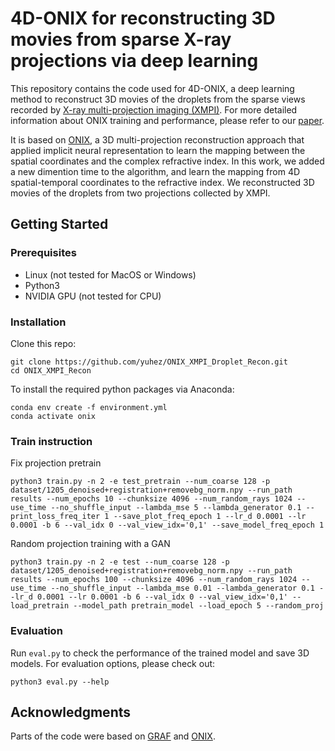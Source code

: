 # 4D-ONIX for reconstructing 3D movies from sparse X-ray projections via deep learning
This repository contains the code used for 4D-ONIX, a deep learning method to reconstruct 3D movies of the droplets from the sparse views recorded by [X-ray multi-projection imaging (XMPI)](https://doi.org/10.1364/OPTICA.5.001521).  For more detailed information about ONIX training and performance, please refer to our [paper](https://arxiv.org/abs/2401.09508).


It is based on [ONIX](https://github.com/pvilla/ONIX), a 3D multi-projection reconstruction approach that applied implicit neural representation to learn the mapping between the spatial coordinates and the complex refractive index.
In this work, we added a new dimention time to the algorithm, and learn the mapping from 4D spatial-temporal coordinates to the refractive index.
We reconstructed 3D movies of the droplets from two projections collected by XMPI.


## Getting Started
### Prerequisites

- Linux (not tested for MacOS or Windows)
- Python3
- NVIDIA GPU (not tested for CPU)

### Installation
Clone this repo:

```
git clone https://github.com/yuhez/ONIX_XMPI_Droplet_Recon.git
cd ONIX_XMPI_Recon
```
To install the required python packages via Anaconda:

```
conda env create -f environment.yml
conda activate onix
```

### Train instruction

Fix projection pretrain 

```
python3 train.py -n 2 -e test_pretrain --num_coarse 128 -p dataset/1205_denoised+registration+removebg_norm.npy --run_path results --num_epochs 10 --chunksize 4096 --num_random_rays 1024 --use_time --no_shuffle_input --lambda_mse 5 --lambda_generator 0.1 --print_loss_freq_iter 1 --save_plot_freq_epoch 1 --lr_d 0.0001 --lr 0.0001 -b 6 --val_idx 0 --val_view_idx='0,1' --save_model_freq_epoch 1
```

Random projection training with a GAN

```
python3 train.py -n 2 -e test --num_coarse 128 -p dataset/1205_denoised+registration+removebg_norm.npy --run_path results --num_epochs 100 --chunksize 4096 --num_random_rays 1024 --use_time --no_shuffle_input --lambda_mse 0.01 --lambda_generator 0.1 --lr_d 0.0001 --lr 0.0001 -b 6 --val_idx 0 --val_view_idx='0,1' --load_pretrain --model_path pretrain_model --load_epoch 5 --random_proj 
```


### Evaluation
Run `eval.py` to check the performance of the trained model and save 3D models. 
For evaluation options, please check out:

`python3 eval.py --help`


## Acknowledgments
Parts of the code were based on [GRAF](https://github.com/autonomousvision/graf) and [ONIX](https://github.com/pvilla/ONIX).

